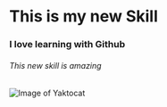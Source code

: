 # This is my new Skill
### I love learning with Github
###### This new skill is amazing

![Image of Yaktocat](https://octodex.github.com/images/yaktocat.png)
